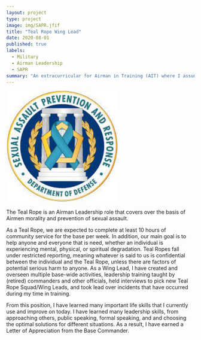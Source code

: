 ```yaml
---
layout: project
type: project
image: img/SAPR.jfif
title: "Teal Rope Wing Lead"
date: 2020-08-01
published: true
labels:
  - Military
  - Airman Leadership
  - SAPR
summary: "An extracurricular for Airman in Training (AIT) where I assumed the Wing Lead position."
---
```


<img class="img-fluid" src="../img/SAPR.jfif"
    width="300"
    height="300" />

The Teal Rope is an Airman Leadership role that covers over the basis of Airmen morality and prevention of sexual assault.

As a Teal Rope, we are expected to complete at least 10 hours of community service for the base per week. In addition, our main goal is to help anyone and everyone that is need, whether an individual is experiencing mental, physical, or spiritual degradation. Teal Ropes fall under restricted reporting, meaning whatever is said to us is confidential between the individual and the Teal Rope, unless there are factors of potential serious harm to anyone. As a Wing Lead, I have created and overseen multiple base-wide activities, leadership training taught by (retired) commanders and other officials, held interviews to pick new Teal Rope Squad/Wing Leads, and took lead over incidents that have occurred during my time in training.

From this position, I have learned many important life skills that I currently use and improve on today. I have learned many leadership skills, from approaching others, public speaking, formal speaking, and and choosing the optimal solutions for different situations. As a result, I have earned a Letter of Appreciation from the Base Commander.
